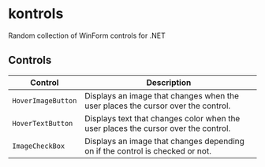 kontrols
========

Random collection of WinForm controls for .NET

## Controls

|Control|Description|
|-------|-----------|
|`HoverImageButton`|Displays an image that changes when the user places the cursor over the control.|
|`HoverTextButton`|Displays text that changes color when the user places the cursor over the control.|
|`ImageCheckBox`|Displays an image that changes depending on if the control is checked or not.|
